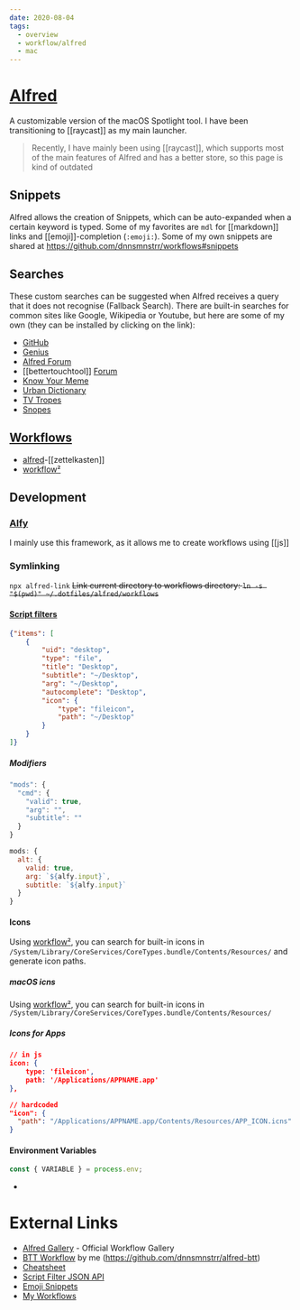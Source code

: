 ```yaml
---
date: 2020-08-04
tags:
  - overview
  - workflow/alfred
  - mac
---
```


# [Alfred](https://www.alfredapp.com)

A customizable version of the macOS Spotlight tool. I have been transitioning to [[raycast]] as my main launcher.

> Recently, I have mainly been using [[raycast]], which supports most of the main features of Alfred and has a better store, so this page is kind of outdated

## Snippets
Alfred allows the creation of Snippets, which can be auto-expanded when a certain keyword is typed. Some of my favorites are `mdl` for [[markdown]] links and [[emoji]]-completion (`:emoji:`). Some of my own snippets are shared at https://github.com/dnnsmnstrr/workflows#snippets

## Searches
These custom searches can be suggested when Alfred receives a query that it does not recognise (Fallback Search). There are built-in searches for common sites like Google, Wikipedia or Youtube, but here are some of my own (they can be installed by clicking on the link):
- [GitHub](alfred://customsearch/Search%20GitHub%20for%20%27%7Bquery%7D%27/github/utf8/nospace/https%3A%2F%2Fgithub.com%2Fsearch%3Fq%3D%7Bquery%7D%26amp%3Bref%3Dopensearch)
- [Genius](alfred://customsearch/Search%20Genius%20for%20%27%7Bquery%7D%27/genius/utf8/nospace/https%3A%2F%2Fgenius.com%2Fsearch%3Fq%3D%7Bquery%7D)
- [Alfred Forum](alfred://customsearch/Search%20the%20Alfred%20Forum%20for%20%27%7Bquery%7D%27/forum/utf8/nospace/https%3A%2F%2Fwww.alfredforum.com%2Fsearch%2F%3Fq%3D%7Bquery%7D)
- [[bettertouchtool]] [Forum](alfred://customsearch/Search%20the%20BTT%20Community%20for%20%27%7Bquery%7D%27/btt/utf8/nospace/https%3A%2F%2Fcommunity.folivora.ai%2Fsearch%3Fq%3D%7Bquery%7D)
- [Know Your Meme](alfred://customsearch/Search%20Know%20Your%20Meme%20for%20%27%7Bquery%7D%27/kym/utf8/nospace/https%3A%2F%2Fknowyourmeme.com%2Fsearch%3Fq%3D%7Bquery%7D)
- [Urban Dictionary](alfred://customsearch/Search%20Urban%20Dictionary%20for%20%27%7Bquery%7D%27/ud/utf8/nospace/https%3A%2F%2Fwww.urbandictionary.com%2Fdefine.php%3Fterm%3D%7Bquery%7)
- [TV Tropes](alfred://customsearch/Search%20TV%20Tropes%20for%20%27%7Bquery%7D%27/trope/utf8/nospace/https%3A%2F%2Ftvtropes.org%2Fpmwiki%2Fsearch_result.php%3Fq%3D%7Bquery%7D)
- [Snopes](alfred://customsearch/Search%20Snopes%20for%20%27%7Bquery%7D%27/snopes/utf8/nospace/https%3A%2F%2Fwww.snopes.com%2F%3Fs%3D%7Bquery%7D)

## [Workflows](https://github.com/dnnsmnstrr/workflows)
- [alfred](https://github.com/dnnsmnstrr/alfred-zettelkasten)-[[zettelkasten]]
- [workflow²](https://github.com/dnnsmnstrr/alfred-workflow-workflow)

## Development

### [Alfy](https://github.com/sindresorhus/alfy)
I mainly use this framework, as it allows me to create workflows using [[js]]

### Symlinking
`npx alfred-link`
~~Link current directory to workflows directory: `ln -s "$(pwd)" ~/.dotfiles/alfred/workflows`~~

#### [Script filters](https://www.alfredapp.com/help/workflows/inputs/script-filter/json/)

```json
{"items": [
    {
        "uid": "desktop",
        "type": "file",
        "title": "Desktop",
        "subtitle": "~/Desktop",
        "arg": "~/Desktop",
        "autocomplete": "Desktop",
        "icon": {
            "type": "fileicon",
            "path": "~/Desktop"
        }
    }
]}
```
##### Modifiers
```js
"mods": {
  "cmd": {
    "valid": true,
    "arg": "",
    "subtitle": ""
  }
}

mods: {
  alt: {
    valid: true,
    arg: `${alfy.input}`,
    subtitle: `${alfy.input}`
  }
}
```
#### Icons
Using [workflow²](https://github.com/dnnsmnstrr/alfred-workflow), you can search for built-in icons in `/System/Library/CoreServices/CoreTypes.bundle/Contents/Resources/` and generate icon paths.

##### macOS icns
Using [workflow²](), you can search for built-in icons in `/System/Library/CoreServices/CoreTypes.bundle/Contents/Resources/`

##### Icons for Apps
```json
// in js
icon: {
    type: 'fileicon',
    path: '/Applications/APPNAME.app'
},

// hardcoded
"icon": {
  "path": "/Applications/APPNAME.app/Contents/Resources/APP_ICON.icns"
}
```

#### Environment Variables
```js
const { VARIABLE } = process.env;
```

- [](https://www.alfredforum.com/topic/9070-handling-workflowenvironment-variables/)

# External Links

- [Alfred Gallery](https://alfred.app) - Official Workflow Gallery
- [BTT Workflow](https://alfred.app/workflows/dnnsmnstrr/btt/) by me (https://github.com/dnnsmnstrr/alfred-btt)
- [Cheatsheet](https://www.alfredapp.com/help/getting-started/cheatsheet/)
- [Script Filter JSON API](https://www.alfredapp.com/help/workflows/inputs/script-filter/json/)
- [Emoji Snippets](joelcalifa.com/blog/alfred-emoji-snippet-pack)
- [My Workflows](https://github.com/dnnsmnstrr/workflows)
